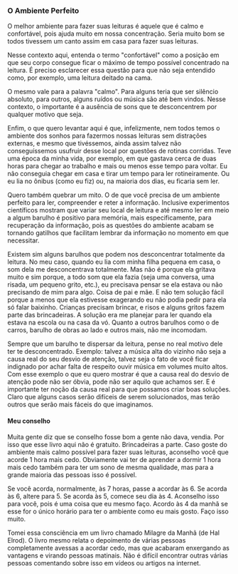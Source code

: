 ### O Ambiente Perfeito

O melhor ambiente para fazer suas leituras é aquele que é calmo e confortável, pois ajuda muito em nossa concentração. Seria muito bom se todos tivessem um canto assim em casa para fazer suas leituras.

Nesse contexto aqui, entenda o termo "confortável" como a posição em que seu corpo consegue ficar o máximo de tempo possível concentrado na leitura. É preciso esclarecer essa questão para que não seja entendido como, por exemplo, uma leitura deitado na cama. 

O mesmo vale para a palavra "calmo". Para alguns teria que ser silêncio absoluto, para outros, alguns ruídos ou música são até bem vindos. Nesse contexto, o importante é a ausência de sons que te desconcentrem por qualquer motivo que seja.

Enfim, o que quero levantar aqui é que, infelizmente, nem todos temos o ambiente dos sonhos para fazermos nossas leituras sem distrações externas, e mesmo que tivéssemos, ainda assim talvez não conseguíssemos usufruir desse local por questões de rotinas corridas. Teve uma época da minha vida, por exemplo, em que gastava cerca de duas horas para chegar ao trabalho e mais ou menos esse tempo para voltar. Eu não conseguia chegar em casa e tirar um tempo para ler rotineiramente. Ou eu lia no ônibus (como eu fiz) ou, na maioria dos dias, eu ficaria sem ler.

Quero também quebrar um mito. O de que você precisa de um ambiente perfeito para ler, compreender e reter a informação. Inclusive experimentos científicos mostram que variar seu local de leitura e até mesmo ler em meio a algum barulho é positivo para memória, mais especificamente, para recuperação da informação, pois as questões do ambiente acabam se tornando gatilhos que facilitam lembrar da informação no momento em que necessitar.

Existem sim alguns barulhos que podem nos desconcentrar totalmente da leitura. No meu caso, quando eu lia com minha filha pequena em casa, o som dela me desconcentrava totalmente. Mas não é porque ela gritava muito e sim porque, a todo som que ela fazia (seja uma conversa, uma risada, um pequeno grito, etc.), eu precisava pensar se ela estava ou não precisando de mim para algo. Coisa de pai e mãe. E não tem solução fácil porque a menos que ela estivesse exagerando eu não podia pedir para ela só falar baixinho. Crianças precisam brincar, e risos e alguns gritos fazem parte das brincadeiras. A solução era me planejar para ler quando ela estava na escola ou na casa da vó. Quanto a outros barulhos como o de carros, barulho de obras ao lado e outros mais, não me incomodam.

Sempre que um barulho te dispersar da leitura, pense no real motivo dele ter te desconcentrado. Exemplo: talvez a música alta do vizinho não seja a causa real do seu desvio de atenção, talvez seja o fato de você ficar indignado por achar falta de respeito ouvir música em volumes muito altos. Com esse exemplo o que eu quero mostrar é que a causa real do desvio de atenção pode não ser óbvia, pode não ser aquilo que achamos ser. E é importante ter noção da causa real para que possamos criar boas soluções. Claro que alguns casos serão difíceis de serem solucionados, mas terão outros que serão mais fáceis do que imaginamos.

#### Meu conselho

Muita gente diz que se conselho fosse bom a gente não dava, vendia. Por isso que esse livro aqui não é gratuito. Brincadeiras a parte. Caso goste do ambiente mais calmo possível para fazer suas leituras, aconselho você que acorde 1 hora mais cedo. Obviamente vai ter de aprender a dormir 1 hora mais cedo também para ter um sono de mesma qualidade, mas para a grande maioria das pessoas isso é possível.

Se você acorda, normalmente, às 7 horas, passe a acordar às 6. Se acorda às 6, altere para 5. Se acorda às 5, comece seu dia às 4. Aconselho isso para você, pois é uma coisa que eu mesmo faço. Acordo às 4 da manhã se esse for o único horário para ter o ambiente como eu mais gosto. Faço isso muito.

Tomei essa consciência em um livro chamado Milagre da Manhã (de Hal Elrod). O livro mesmo relata o depoimento de várias pessoas completamente avessas a acordar cedo, mas que acabaram enxergando as vantagens e virando pessoas matinais. Não é difícil encontrar outras várias pessoas comentando sobre isso em vídeos ou artigos na internet.
